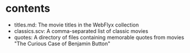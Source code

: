 # contents

* titles.md: The movie titles in the WebFlyx collection
* classics.scv: A comma-separated list of classic movies
* quotes: A directory of files containing memorable quotes from movies
"The Curious Case of Benjamin Button"
